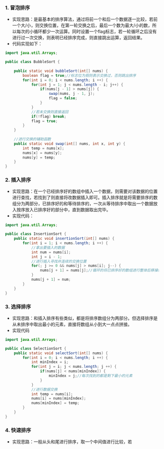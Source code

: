 ### 1. 冒泡排序

* 实现思路：是最基本的排序算法，通过将前一个和后一个数据逐一比较，若前一个大/小，则交换位置，在第一轮交换之后，最后一个数为最大/小的数，所以每次的小循环都少一次运算。同时设置一个flag标志，若一轮循环之后没有进行过一次交换，则表明已经排序完成，则直接跳出运算，返回结果。
* 代码实现如下：

~~~java
import java.util.Arrays;

public class BubbleSort {
    
    public static void bubbleSort(int[] nums) {
        boolean flag = true;//标志位为假则表示交换过，否则跳出排序
        for(int i = 0; i < nums.length; i ++) {
            for(int j = 1; j < nums.length - i; j++) {
                if(nums[j - 1] > nums[j]) {
                    swap(nums, j - 1, j);
                    flag = false;
                }
            }
            //若未交换则直接返回
            if(!flag) break;
            flag = true;
        }
    }
    
    //进行交换的辅助函数
    public static void swap(int[] nums, int x, int y) {
        int temp = nums[x];
        nums[x] = nums[y];
        nums[y] = temp;
    }
}
~~~

### 2. 插入排序

* 实现思路：在一个已经排序好的数组中插入一个数据，则需要对该数据的位置进行查找，若找到了则直接将改数据插入即可。插入排序就是将需要排序的数组分为两部分，已排序好的和等待排序的，一次从等待排序中取出一个数据放入按序放入已排序好的部分中，直到数据取出完毕。
* 实现代码：

~~~java
import java.util.Arrays;

public class InsertionSort {
    public static void insertionSort(int[] nums) {
        for(int i = 1; i < nums.length; i ++) {
            //拿出要插入的数据
            int num = nums[i];
            int j = i - 1;
            //进行插入寻找并连续的交换位置
            for(; j >= 0 && nums[j] > nums[i]; j--) {
                nums[j + 1] = nums[j];//循环的将已排序好的数组进行整体后移操作
            }
            nums[j + 1] = num;
        }
    }
}
~~~

### 3. 选择排序

* 实现思路：和插入排序有些类似，都是将排序数组分为两部分。但选择排序是从未排序中取出最小的元素，直接将数组从小到大一点点拼接。
* 实现代码

~~~java
import java.util.Arrays;

public class SelectionSort {
    public static void selectSort(int[] nums) {
        for(int i = 0; i < nums.length; i ++) {
            int minIndex = i;
            for(int j = i; j < nums.length; j ++) {
                if(nums[j] < nums[minIndex]) {
                    minIndex = j;//每次找到的都是剩下最小的元素
                }
            }
            //进行数据交换
            int temp = nums[i];
            nums[i] = nums[minIndex];
            nums[minIndex] = temp;
        }
    }
}
~~~

### 4. 快速排序

* 实现思路：一般从头和尾进行排序，取一个中间值进行比较，若

